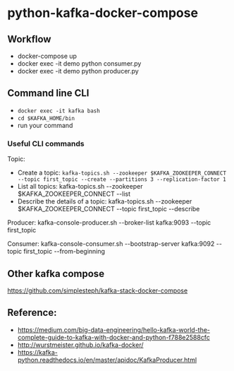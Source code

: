 # python-kafka-docker-compose

## Workflow

- docker-compose up
- docker exec -it demo python consumer.py
- docker exec -it demo python producer.py


## Command line CLI
- `docker exec -it kafka bash`
- `cd $KAFKA_HOME/bin`
- run your command


### Useful CLI commands
Topic:
- Create a topic: `kafka-topics.sh --zookeeper $KAFKA_ZOOKEEPER_CONNECT --topic first_topic --create --partitions 3 --replication-factor 1`
- List all topics: kafka-topics.sh --zookeeper $KAFKA_ZOOKEEPER_CONNECT --list
- Describe the details of a topic: kafka-topics.sh --zookeeper $KAFKA_ZOOKEEPER_CONNECT --topic first_topic --describe

Producer: kafka-console-producer.sh --broker-list kafka:9093 --topic first_topic

Consumer: kafka-console-consumer.sh --bootstrap-server kafka:9092 --topic first_topic --from-beginning

## Other kafka compose
https://github.com/simplesteph/kafka-stack-docker-compose

## Reference:
- https://medium.com/big-data-engineering/hello-kafka-world-the-complete-guide-to-kafka-with-docker-and-python-f788e2588cfc
- http://wurstmeister.github.io/kafka-docker/
- https://kafka-python.readthedocs.io/en/master/apidoc/KafkaProducer.html

